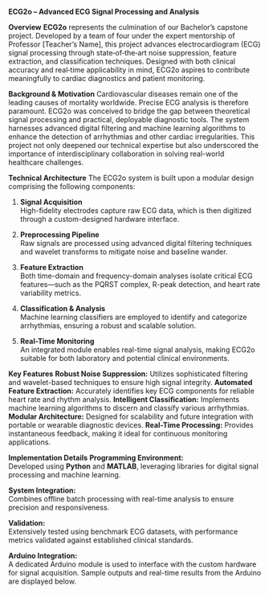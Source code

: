**ECG2o – Advanced ECG Signal Processing and Analysis**


**Overview**
**ECG2o** represents the culmination of our Bachelor’s capstone project. Developed by a team of four under the expert mentorship of Professor [Teacher’s Name], this project advances electrocardiogram (ECG) signal processing through state‑of‑the‑art noise suppression, feature extraction, and classification techniques. Designed with both clinical accuracy and real‑time applicability in mind, ECG2o aspires to contribute meaningfully to cardiac diagnostics and patient monitoring.



**Background & Motivation**
Cardiovascular diseases remain one of the leading causes of mortality worldwide. Precise ECG analysis is therefore paramount. ECG2o was conceived to bridge the gap between theoretical signal processing and practical, deployable diagnostic tools. The system harnesses advanced digital filtering and machine learning algorithms to enhance the detection of arrhythmias and other cardiac irregularities. This project not only deepened our technical expertise but also underscored the importance of interdisciplinary collaboration in solving real-world healthcare challenges.



**Technical Architecture**
The ECG2o system is built upon a modular design comprising the following components:

1. **Signal Acquisition**  
   High-fidelity electrodes capture raw ECG data, which is then digitized through a custom-designed hardware interface.

2. **Preprocessing Pipeline**  
   Raw signals are processed using advanced digital filtering techniques and wavelet transforms to mitigate noise and baseline wander.

3. **Feature Extraction**  
   Both time-domain and frequency-domain analyses isolate critical ECG features—such as the PQRST complex, R-peak detection, and heart rate variability metrics.

4. **Classification & Analysis**  
   Machine learning classifiers are employed to identify and categorize arrhythmias, ensuring a robust and scalable solution.

5. **Real-Time Monitoring**  
   An integrated module enables real-time signal analysis, making ECG2o suitable for both laboratory and potential clinical environments.



**Key Features**
 **Robust Noise Suppression:** Utilizes sophisticated filtering and wavelet-based techniques to ensure high signal integrity.
 **Automated Feature Extraction:** Accurately identifies key ECG components for reliable heart rate and rhythm analysis.
 **Intelligent Classification:** Implements machine learning algorithms to discern and classify various arrhythmias.
 **Modular Architecture:** Designed for scalability and future integration with portable or wearable diagnostic devices.
 **Real-Time Processing:** Provides instantaneous feedback, making it ideal for continuous monitoring applications.



**Implementation Details**
**Programming Environment:**  
  Developed using **Python** and **MATLAB**, leveraging libraries for digital signal processing and machine learning.
  
**System Integration:**  
  Combines offline batch processing with real-time analysis to ensure precision and responsiveness.

**Validation:**  
  Extensively tested using benchmark ECG datasets, with performance metrics validated against established clinical standards.

**Arduino Integration:**  
  A dedicated Arduino module is used to interface with the custom hardware for signal acquisition. Sample outputs and real-time results from the Arduino are displayed below.
